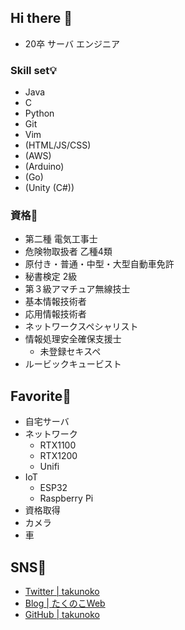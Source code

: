 ## Hi there 👋
- 20卒 サーバ エンジニア

### Skill set💡
- Java
- C
- Python
- Git
- Vim
- (HTML/JS/CSS)
- (AWS)
- (Arduino)
- (Go)
- (Unity (C#))

### 資格🌱
- 第二種 電気工事士
- 危険物取扱者 乙種4類
- 原付き・普通・中型・大型自動車免許
- 秘書検定 2級
- 第３級アマチュア無線技士
- 基本情報技術者
- 応用情報技術者
- ネットワークスペシャリスト
- 情報処理安全確保支援士
  - 未登録セキスペ
- ルービックキュービスト

## Favorite🔭
- 自宅サーバ
- ネットワーク
  - RTX1100
  - RTX1200
  - Unifi
- IoT
  - ESP32
  - Raspberry Pi
- 資格取得
- カメラ
- 車

## SNS💬
- [Twitter | takunoko](https://twitter.com/takunokko)
- [Blog | たくのこWeb](https://www.takunoko.com/)
- [GitHub | takunoko](https://github.com/takunoko)

<!--
**takunoko/takunoko** is a ✨ _special_ ✨ repository because its `README.md` (this file) appears on your GitHub profile.

Here are some ideas to get you started:

- 🔭 I’m currently working on ...
- 🌱 I’m currently learning ...
- 👯 I’m looking to collaborate on ...
- 🤔 I’m looking for help with ...
- 💬 Ask me about ...
- 📫 How to reach me: ...
- 😄 Pronouns: ...
- ⚡ Fun fact: ...
-->
